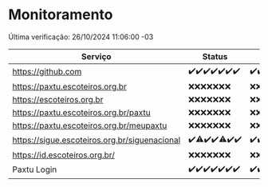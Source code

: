 # Monitoramento

Última verificação: 26/10/2024 11:06:00 -03

|Serviço|Status|Últimas 24h|
|---|---|---|
|https://github.com|<span title="2024-10-19: OK=23">✔️</span><span title="2024-10-20: OK=23">✔️</span><span title="2024-10-21: OK=23">✔️</span><span title="2024-10-22: OK=23">✔️</span><span title="2024-10-23: OK=23">✔️</span><span title="2024-10-24: OK=23">✔️</span><span title="2024-10-25: OK=13">✔️</span>|<span title="25/10/2024 11:07:00 -03 : 200">✔️</span><span title="25/10/2024 12:08:00 -03 : 200">✔️</span><span title="25/10/2024 13:09:00 -03 : 200">✔️</span><span title="25/10/2024 14:07:00 -03 : 200">✔️</span><span title="25/10/2024 15:10:00 -03 : 200">✔️</span><span title="25/10/2024 16:06:00 -03 : 200">✔️</span><span title="25/10/2024 17:09:00 -03 : 200">✔️</span><span title="25/10/2024 18:07:00 -03 : 200">✔️</span><span title="25/10/2024 19:07:00 -03 : 200">✔️</span><span title="25/10/2024 20:09:00 -03 : 200">✔️</span><span title="25/10/2024 21:38:00 -03 : 200">✔️</span><span title="25/10/2024 23:08:00 -03 : 200">✔️</span><span title="26/10/2024 00:12:00 -03 : 200">✔️</span><span title="26/10/2024 01:10:00 -03 : 200">✔️</span><span title="26/10/2024 02:07:00 -03 : 200">✔️</span><span title="26/10/2024 03:10:00 -03 : 200">✔️</span><span title="26/10/2024 04:07:00 -03 : 200">✔️</span><span title="26/10/2024 05:09:00 -03 : 200">✔️</span><span title="26/10/2024 06:07:00 -03 : 200">✔️</span><span title="26/10/2024 07:08:00 -03 : 200">✔️</span><span title="26/10/2024 08:06:00 -03 : 200">✔️</span><span title="26/10/2024 09:14:00 -03 : 200">✔️</span><span title="26/10/2024 10:13:00 -03 : 200">✔️</span><span title="26/10/2024 11:06:00 -03 : 200">✔️</span>|
|https://paxtu.escoteiros.org.br|<span title="2024-10-19: Falhas=23">❌</span><span title="2024-10-20: Falhas=23">❌</span><span title="2024-10-21: Falhas=23">❌</span><span title="2024-10-22: Falhas=23">❌</span><span title="2024-10-23: Falhas=23">❌</span><span title="2024-10-24: Falhas=23">❌</span><span title="2024-10-25: Falhas=13">❌</span>|<span title="25/10/2024 11:07:00 -03 : 403">❌</span><span title="25/10/2024 12:08:00 -03 : 403">❌</span><span title="25/10/2024 13:10:00 -03 : 403">❌</span><span title="25/10/2024 14:07:00 -03 : 403">❌</span><span title="25/10/2024 15:10:00 -03 : 403">❌</span><span title="25/10/2024 16:06:00 -03 : 403">❌</span><span title="25/10/2024 17:09:00 -03 : 403">❌</span><span title="25/10/2024 18:07:00 -03 : 403">❌</span><span title="25/10/2024 19:07:00 -03 : 403">❌</span><span title="25/10/2024 20:09:00 -03 : 403">❌</span><span title="25/10/2024 21:38:00 -03 : 403">❌</span><span title="25/10/2024 23:08:00 -03 : 403">❌</span><span title="26/10/2024 00:12:00 -03 : 403">❌</span><span title="26/10/2024 01:10:00 -03 : 403">❌</span><span title="26/10/2024 02:07:00 -03 : 403">❌</span><span title="26/10/2024 03:10:00 -03 : 403">❌</span><span title="26/10/2024 04:07:00 -03 : 403">❌</span><span title="26/10/2024 05:09:00 -03 : 403">❌</span><span title="26/10/2024 06:07:00 -03 : 403">❌</span><span title="26/10/2024 07:08:00 -03 : 403">❌</span><span title="26/10/2024 08:06:00 -03 : 403">❌</span><span title="26/10/2024 09:14:00 -03 : 403">❌</span><span title="26/10/2024 10:13:00 -03 : 403">❌</span><span title="26/10/2024 11:06:00 -03 : 403">❌</span>|
|https://escoteiros.org.br|<span title="2024-10-19: Falhas=23">❌</span><span title="2024-10-20: Falhas=23">❌</span><span title="2024-10-21: Falhas=23">❌</span><span title="2024-10-22: Falhas=23">❌</span><span title="2024-10-23: Falhas=23">❌</span><span title="2024-10-24: Falhas=23">❌</span><span title="2024-10-25: Falhas=13">❌</span>|<span title="25/10/2024 11:07:00 -03 : 403">❌</span><span title="25/10/2024 12:08:00 -03 : 403">❌</span><span title="25/10/2024 13:10:00 -03 : 403">❌</span><span title="25/10/2024 14:07:00 -03 : 403">❌</span><span title="25/10/2024 15:10:00 -03 : 403">❌</span><span title="25/10/2024 16:06:00 -03 : 403">❌</span><span title="25/10/2024 17:09:00 -03 : 403">❌</span><span title="25/10/2024 18:07:00 -03 : 403">❌</span><span title="25/10/2024 19:07:00 -03 : 403">❌</span><span title="25/10/2024 20:09:00 -03 : 403">❌</span><span title="25/10/2024 21:38:00 -03 : 403">❌</span><span title="25/10/2024 23:08:00 -03 : 403">❌</span><span title="26/10/2024 00:12:00 -03 : 403">❌</span><span title="26/10/2024 01:10:00 -03 : 403">❌</span><span title="26/10/2024 02:07:00 -03 : 403">❌</span><span title="26/10/2024 03:10:00 -03 : 403">❌</span><span title="26/10/2024 04:07:00 -03 : 403">❌</span><span title="26/10/2024 05:09:00 -03 : 403">❌</span><span title="26/10/2024 06:07:00 -03 : 403">❌</span><span title="26/10/2024 07:08:00 -03 : 403">❌</span><span title="26/10/2024 08:06:00 -03 : 403">❌</span><span title="26/10/2024 09:14:00 -03 : 403">❌</span><span title="26/10/2024 10:13:00 -03 : 403">❌</span><span title="26/10/2024 11:06:00 -03 : 403">❌</span>|
|https://paxtu.escoteiros.org.br/paxtu|<span title="2024-10-19: Falhas=23">❌</span><span title="2024-10-20: Falhas=23">❌</span><span title="2024-10-21: Falhas=23">❌</span><span title="2024-10-22: Falhas=23">❌</span><span title="2024-10-23: Falhas=23">❌</span><span title="2024-10-24: Falhas=23">❌</span><span title="2024-10-25: Falhas=13">❌</span>|<span title="25/10/2024 11:07:00 -03 : 403">❌</span><span title="25/10/2024 12:08:00 -03 : 403">❌</span><span title="25/10/2024 13:10:00 -03 : 403">❌</span><span title="25/10/2024 14:07:00 -03 : 403">❌</span><span title="25/10/2024 15:10:00 -03 : 403">❌</span><span title="25/10/2024 16:06:00 -03 : 403">❌</span><span title="25/10/2024 17:09:00 -03 : 403">❌</span><span title="25/10/2024 18:07:00 -03 : 403">❌</span><span title="25/10/2024 19:07:00 -03 : 403">❌</span><span title="25/10/2024 20:09:00 -03 : 403">❌</span><span title="25/10/2024 21:38:00 -03 : 403">❌</span><span title="25/10/2024 23:08:00 -03 : 403">❌</span><span title="26/10/2024 00:12:00 -03 : 403">❌</span><span title="26/10/2024 01:10:00 -03 : 403">❌</span><span title="26/10/2024 02:07:00 -03 : 403">❌</span><span title="26/10/2024 03:10:00 -03 : 403">❌</span><span title="26/10/2024 04:07:00 -03 : 403">❌</span><span title="26/10/2024 05:09:00 -03 : 403">❌</span><span title="26/10/2024 06:07:00 -03 : 403">❌</span><span title="26/10/2024 07:08:00 -03 : 403">❌</span><span title="26/10/2024 08:06:00 -03 : 403">❌</span><span title="26/10/2024 09:14:00 -03 : 403">❌</span><span title="26/10/2024 10:13:00 -03 : 403">❌</span><span title="26/10/2024 11:06:00 -03 : 403">❌</span>|
|https://paxtu.escoteiros.org.br/meupaxtu|<span title="2024-10-19: Falhas=23">❌</span><span title="2024-10-20: Falhas=23">❌</span><span title="2024-10-21: Falhas=23">❌</span><span title="2024-10-22: Falhas=23">❌</span><span title="2024-10-23: Falhas=23">❌</span><span title="2024-10-24: Falhas=23">❌</span><span title="2024-10-25: Falhas=13">❌</span>|<span title="25/10/2024 11:07:00 -03 : 403">❌</span><span title="25/10/2024 12:08:00 -03 : 403">❌</span><span title="25/10/2024 13:10:00 -03 : 403">❌</span><span title="25/10/2024 14:07:00 -03 : 403">❌</span><span title="25/10/2024 15:10:00 -03 : 403">❌</span><span title="25/10/2024 16:06:00 -03 : 403">❌</span><span title="25/10/2024 17:09:00 -03 : 403">❌</span><span title="25/10/2024 18:07:00 -03 : 403">❌</span><span title="25/10/2024 19:07:00 -03 : 403">❌</span><span title="25/10/2024 20:09:00 -03 : 403">❌</span><span title="25/10/2024 21:38:00 -03 : 403">❌</span><span title="25/10/2024 23:08:00 -03 : 403">❌</span><span title="26/10/2024 00:12:00 -03 : 403">❌</span><span title="26/10/2024 01:10:00 -03 : 403">❌</span><span title="26/10/2024 02:07:00 -03 : 403">❌</span><span title="26/10/2024 03:10:00 -03 : 403">❌</span><span title="26/10/2024 04:07:00 -03 : 403">❌</span><span title="26/10/2024 05:09:00 -03 : 403">❌</span><span title="26/10/2024 06:07:00 -03 : 403">❌</span><span title="26/10/2024 07:08:00 -03 : 403">❌</span><span title="26/10/2024 08:06:00 -03 : 403">❌</span><span title="26/10/2024 09:14:00 -03 : 403">❌</span><span title="26/10/2024 10:13:00 -03 : 403">❌</span><span title="26/10/2024 11:06:00 -03 : 403">❌</span>|
|https://sigue.escoteiros.org.br/siguenacional|<span title="2024-10-19: OK=23">✔️</span><span title="2024-10-20: OK=22, Falhas=1">⚠️</span><span title="2024-10-21: OK=23">✔️</span><span title="2024-10-22: OK=23">✔️</span><span title="2024-10-23: OK=22, Falhas=1">⚠️</span><span title="2024-10-24: OK=23">✔️</span><span title="2024-10-25: OK=13">✔️</span>|<span title="25/10/2024 11:07:00 -03 : 200">✔️</span><span title="25/10/2024 12:08:00 -03 : 200">✔️</span><span title="25/10/2024 13:10:00 -03 : 200">✔️</span><span title="25/10/2024 14:07:00 -03 : 200">✔️</span><span title="25/10/2024 15:10:00 -03 : 200">✔️</span><span title="25/10/2024 16:06:00 -03 : 200">✔️</span><span title="25/10/2024 17:09:00 -03 : 200">✔️</span><span title="25/10/2024 18:07:00 -03 : 200">✔️</span><span title="25/10/2024 19:07:00 -03 : 200">✔️</span><span title="25/10/2024 20:09:00 -03 : 200">✔️</span><span title="25/10/2024 21:38:00 -03 : 200">✔️</span><span title="25/10/2024 23:08:00 -03 : 200">✔️</span><span title="26/10/2024 00:12:00 -03 : 200">✔️</span><span title="26/10/2024 01:10:00 -03 : 200">✔️</span><span title="26/10/2024 02:07:00 -03 : 200">✔️</span><span title="26/10/2024 03:10:00 -03 : 200">✔️</span><span title="26/10/2024 04:07:00 -03 : 200">✔️</span><span title="26/10/2024 05:09:00 -03 : 200">✔️</span><span title="26/10/2024 06:07:00 -03 : 200">✔️</span><span title="26/10/2024 07:08:00 -03 : 200">✔️</span><span title="26/10/2024 08:06:00 -03 : 200">✔️</span><span title="26/10/2024 09:14:00 -03 : 200">✔️</span><span title="26/10/2024 10:13:00 -03 : 200">✔️</span><span title="26/10/2024 11:06:00 -03 : 200">✔️</span>|
|https://id.escoteiros.org.br/|<span title="2024-10-19: Falhas=23">❌</span><span title="2024-10-20: Falhas=23">❌</span><span title="2024-10-21: Falhas=23">❌</span><span title="2024-10-22: Falhas=23">❌</span><span title="2024-10-23: Falhas=23">❌</span><span title="2024-10-24: Falhas=23">❌</span><span title="2024-10-25: Falhas=13">❌</span>|<span title="25/10/2024 11:07:00 -03 : 403">❌</span><span title="25/10/2024 12:08:00 -03 : 403">❌</span><span title="25/10/2024 13:10:00 -03 : 403">❌</span><span title="25/10/2024 14:07:00 -03 : 403">❌</span><span title="25/10/2024 15:10:00 -03 : 403">❌</span><span title="25/10/2024 16:06:00 -03 : 403">❌</span><span title="25/10/2024 17:09:00 -03 : 403">❌</span><span title="25/10/2024 18:07:00 -03 : 403">❌</span><span title="25/10/2024 19:07:00 -03 : 403">❌</span><span title="25/10/2024 20:09:00 -03 : 403">❌</span><span title="25/10/2024 21:38:00 -03 : 403">❌</span><span title="25/10/2024 23:08:00 -03 : 403">❌</span><span title="26/10/2024 00:12:00 -03 : 403">❌</span><span title="26/10/2024 01:10:00 -03 : 403">❌</span><span title="26/10/2024 02:07:00 -03 : 403">❌</span><span title="26/10/2024 03:10:00 -03 : 403">❌</span><span title="26/10/2024 04:07:00 -03 : 403">❌</span><span title="26/10/2024 05:09:00 -03 : 403">❌</span><span title="26/10/2024 06:07:00 -03 : 403">❌</span><span title="26/10/2024 07:08:00 -03 : 403">❌</span><span title="26/10/2024 08:06:00 -03 : 403">❌</span><span title="26/10/2024 09:14:00 -03 : 403">❌</span><span title="26/10/2024 10:13:00 -03 : 403">❌</span><span title="26/10/2024 11:06:00 -03 : 403">❌</span>|
|Paxtu Login|<span title="2024-10-19: OK=23">✔️</span><span title="2024-10-20: OK=23">✔️</span><span title="2024-10-21: OK=23">✔️</span><span title="2024-10-22: OK=23">✔️</span><span title="2024-10-23: OK=23">✔️</span><span title="2024-10-24: OK=23">✔️</span><span title="2024-10-25: OK=13">✔️</span>|<span title="25/10/2024 11:07:00 -03 : 200">✔️</span><span title="25/10/2024 12:08:00 -03 : 200">✔️</span><span title="25/10/2024 13:10:00 -03 : 200">✔️</span><span title="25/10/2024 14:07:00 -03 : 200">✔️</span><span title="25/10/2024 15:10:00 -03 : 200">✔️</span><span title="25/10/2024 16:06:00 -03 : 200">✔️</span><span title="25/10/2024 17:09:00 -03 : 200">✔️</span><span title="25/10/2024 18:07:00 -03 : 200">✔️</span><span title="25/10/2024 19:07:00 -03 : 200">✔️</span><span title="25/10/2024 20:09:00 -03 : 200">✔️</span><span title="25/10/2024 21:38:00 -03 : 200">✔️</span><span title="25/10/2024 23:08:00 -03 : 200">✔️</span><span title="26/10/2024 00:12:00 -03 : 200">✔️</span><span title="26/10/2024 01:10:00 -03 : 200">✔️</span><span title="26/10/2024 02:07:00 -03 : 200">✔️</span><span title="26/10/2024 03:10:00 -03 : 200">✔️</span><span title="26/10/2024 04:07:00 -03 : 200">✔️</span><span title="26/10/2024 05:09:00 -03 : 200">✔️</span><span title="26/10/2024 06:07:00 -03 : 200">✔️</span><span title="26/10/2024 07:08:00 -03 : 200">✔️</span><span title="26/10/2024 08:06:00 -03 : 200">✔️</span><span title="26/10/2024 09:14:00 -03 : 200">✔️</span><span title="26/10/2024 10:13:00 -03 : 200">✔️</span><span title="26/10/2024 11:06:00 -03 : 200">✔️</span>|
